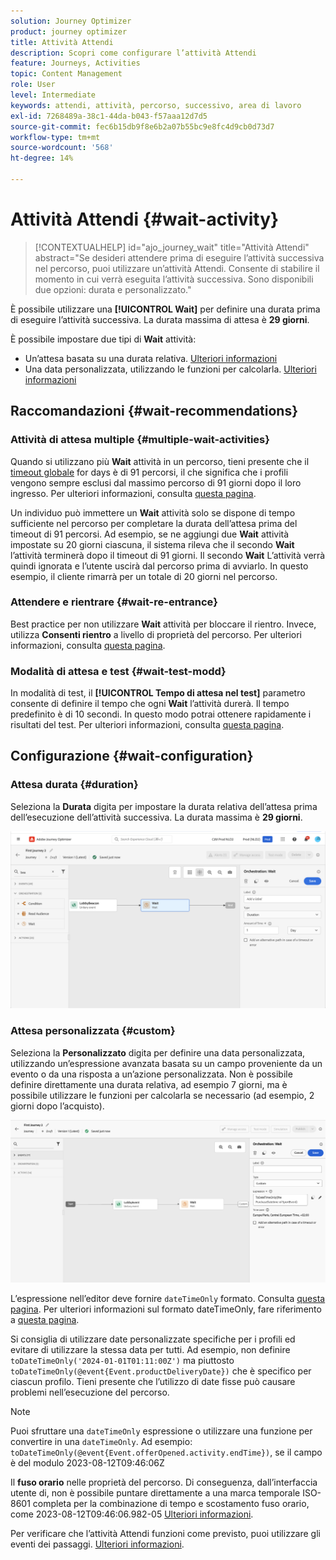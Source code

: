 ```yaml
---
solution: Journey Optimizer
product: journey optimizer
title: Attività Attendi
description: Scopri come configurare l’attività Attendi
feature: Journeys, Activities
topic: Content Management
role: User
level: Intermediate
keywords: attendi, attività, percorso, successivo, area di lavoro
exl-id: 7268489a-38c1-44da-b043-f57aaa12d7d5
source-git-commit: fec6b15db9f8e6b2a07b55bc9e8fc4d9cb0d73d7
workflow-type: tm+mt
source-wordcount: '568'
ht-degree: 14%

---
```


# Attività Attendi {#wait-activity}

>[!CONTEXTUALHELP]
>id="ajo_journey_wait"
>title="Attività Attendi"
>abstract="Se desideri attendere prima di eseguire l’attività successiva nel percorso, puoi utilizzare un’attività Attendi. Consente di stabilire il momento in cui verrà eseguita l’attività successiva. Sono disponibili due opzioni: durata e personalizzato."

È possibile utilizzare una **[!UICONTROL Wait]** per definire una durata prima di eseguire l’attività successiva.  La durata massima di attesa è **29 giorni**.

È possibile impostare due tipi di **Wait** attività:

* Un’attesa basata su una durata relativa. [Ulteriori informazioni](#duration)
* Una data personalizzata, utilizzando le funzioni per calcolarla. [Ulteriori informazioni](#custom)

<!--
* [Email send time optimization](#email_send_time_optimization)
* [Fixed date](#fixed_date) 
-->

## Raccomandazioni {#wait-recommendations}

### Attività di attesa multiple {#multiple-wait-activities}

Quando si utilizzano più **Wait** attività in un percorso, tieni presente che il [timeout globale](journey-properties.md#global_timeout) for days è di 91 percorsi, il che significa che i profili vengono sempre esclusi dal massimo percorso di 91 giorni dopo il loro ingresso. Per ulteriori informazioni, consulta [questa pagina](journey-properties.md#global_timeout).

Un individuo può immettere un **Wait** attività solo se dispone di tempo sufficiente nel percorso per completare la durata dell’attesa prima del timeout di 91 percorsi. Ad esempio, se ne aggiungi due **Wait** attività impostate su 20 giorni ciascuna, il sistema rileva che il secondo **Wait** l’attività terminerà dopo il timeout di 91 giorni. Il secondo **Wait** L’attività verrà quindi ignorata e l’utente uscirà dal percorso prima di avviarlo. In questo esempio, il cliente rimarrà per un totale di 20 giorni nel percorso.

### Attendere e rientrare {#wait-re-entrance}

Best practice per non utilizzare **Wait** attività per bloccare il rientro. Invece, utilizza **Consenti rientro** a livello di proprietà del percorso. Per ulteriori informazioni, consulta [questa pagina](../building-journeys/journey-properties.md#entrance).

### Modalità di attesa e test {#wait-test-modd}

In modalità di test, il **[!UICONTROL Tempo di attesa nel test]** parametro consente di definire il tempo che ogni **Wait** l’attività durerà. Il tempo predefinito è di 10 secondi. In questo modo potrai ottenere rapidamente i risultati del test. Per ulteriori informazioni, consulta [questa pagina](../building-journeys/testing-the-journey.md).

## Configurazione {#wait-configuration}

### Attesa durata {#duration}

Seleziona la **Durata** digita per impostare la durata relativa dell’attesa prima dell’esecuzione dell’attività successiva. La durata massima è **29 giorni**.

![Definire la durata dell’attesa](assets/journey55.png)

<!--
## Fixed date wait{#fixed_date}

Select the date for the execution of the next activity.

![](assets/journey56.png)

-->

### Attesa personalizzata {#custom}

Seleziona la **Personalizzato** digita per definire una data personalizzata, utilizzando un’espressione avanzata basata su un campo proveniente da un evento o da una risposta a un’azione personalizzata. Non è possibile definire direttamente una durata relativa, ad esempio 7 giorni, ma è possibile utilizzare le funzioni per calcolarla se necessario (ad esempio, 2 giorni dopo l’acquisto).

![Definire un’attesa personalizzata con un’espressione](assets/journey57.png)

L’espressione nell’editor deve fornire `dateTimeOnly` formato. Consulta [questa pagina](expression/expressionadvanced.md). Per ulteriori informazioni sul formato dateTimeOnly, fare riferimento a [questa pagina](expression/data-types.md).

Si consiglia di utilizzare date personalizzate specifiche per i profili ed evitare di utilizzare la stessa data per tutti. Ad esempio, non definire `toDateTimeOnly('2024-01-01T01:11:00Z')` ma piuttosto `toDateTimeOnly(@event{Event.productDeliveryDate})` che è specifico per ciascun profilo. Tieni presente che l’utilizzo di date fisse può causare problemi nell’esecuzione del percorso.


>[!NOTE]
>
>Puoi sfruttare una `dateTimeOnly` espressione o utilizzare una funzione per convertire in una `dateTimeOnly`. Ad esempio: `toDateTimeOnly(@event{Event.offerOpened.activity.endTime})`, se il campo è del modulo 2023-08-12T09:46:06Z
>
>Il **fuso orario** nelle proprietà del percorso. Di conseguenza, dall’interfaccia utente di, non è possibile puntare direttamente a una marca temporale ISO-8601 completa per la combinazione di tempo e scostamento fuso orario, come 2023-08-12T09:46:06.982-05 [Ulteriori informazioni](../building-journeys/timezone-management.md).


Per verificare che l’attività Attendi funzioni come previsto, puoi utilizzare gli eventi dei passaggi. [Ulteriori informazioni](../reports/query-examples.md#common-queries).

<!--## Email send time optimization{#email_send_time_optimization}

This type of wait uses a score calculated in Adobe Experience Platform. The score calculates the propensity to click or open an email in the future based on past behavior. Note that the algorithm calculating the score needs a certain amount of data to work. As a result, when it does not have enough data, the default wait time will apply. At publication time, you'll be notified that the default time applies.

>[!NOTE]
>
>The first event of your journey must have a namespace.
>
>This capability is only available after an **[!UICONTROL Email]** activity. You need to have Adobe Campaign Standard.

1. In the **[!UICONTROL Amount of time]** field, define the number of hours to consider to optimize email sending.
1. In the **[!UICONTROL Optimization type]** field, choose if the optimization should increase clicks or opens.
1. In the **[!UICONTROL Default time]** field, define the default time to wait if the predictive send time score is not available.

    >[!NOTE]
    >
    >Note that the send time score can be unavailable because there is not enough data to perform the calculation. In this case, you will be informed, at publication time, that the default time applies.

![](assets/journey57bis.png)-->
